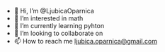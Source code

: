 - 👋 Hi, I’m @LjubicaOparnica
- 👀 I’m interested in math
- 🌱 I’m currently learning pyhton
- 💞️ I’m looking to collaborate on 
- 📫 How to reach me ljubica.oparnica@gmail.com

<!---
LjubicaOparnica/LjubicaOparnica is a ✨ special ✨ repository because its `README.md` (this file) appears on your GitHub profile.
You can click the Preview link to take a look at your changes.
--->
